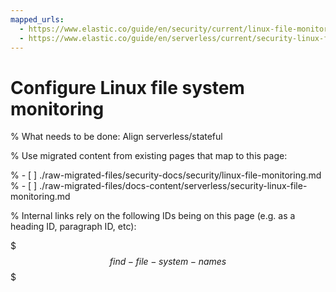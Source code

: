 ```yaml
---
mapped_urls:
  - https://www.elastic.co/guide/en/security/current/linux-file-monitoring.html
  - https://www.elastic.co/guide/en/serverless/current/security-linux-file-monitoring.html
---
```


# Configure Linux file system monitoring

% What needs to be done: Align serverless/stateful

% Use migrated content from existing pages that map to this page:

% - [ ] ./raw-migrated-files/security-docs/security/linux-file-monitoring.md
% - [ ] ./raw-migrated-files/docs-content/serverless/security-linux-file-monitoring.md

% Internal links rely on the following IDs being on this page (e.g. as a heading ID, paragraph ID, etc):

$$$find-file-system-names$$$